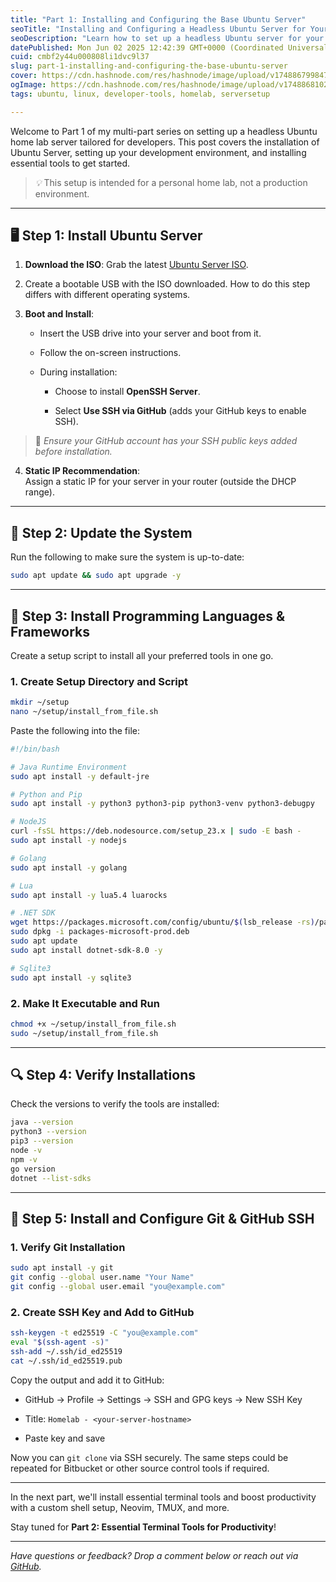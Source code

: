 ```yaml
---
title: "Part 1: Installing and Configuring the Base Ubuntu Server"
seoTitle: "Installing and Configuring a Headless Ubuntu Server for Your Home Lab"
seoDescription: "Learn how to set up a headless Ubuntu server for your home lab. Includes SSH configuration, static IP setup, and developer tool installation."
datePublished: Mon Jun 02 2025 12:42:39 GMT+0000 (Coordinated Universal Time)
cuid: cmbf2y44u000808li1dvc9l37
slug: part-1-installing-and-configuring-the-base-ubuntu-server
cover: https://cdn.hashnode.com/res/hashnode/image/upload/v1748867998478/5a902b23-ff9b-4f64-aac8-126673874ef9.png
ogImage: https://cdn.hashnode.com/res/hashnode/image/upload/v1748868102659/9e299552-137a-4a6a-b2d5-a9f2f13e2aca.png
tags: ubuntu, linux, developer-tools, homelab, serversetup

---
```


Welcome to Part 1 of my multi-part series on setting up a headless Ubuntu home lab server tailored for developers. This post covers the installation of Ubuntu Server, setting up your development environment, and installing essential tools to get started.

> *💡* This setup is intended for a personal home lab, not a production environment.

---

## 🖥️ Step 1: Install Ubuntu Server

1. **Download the ISO**: Grab the latest [Ubuntu Server ISO](https://ubuntu.com/download/server).
    
2. Create a bootable USB with the ISO downloaded. How to do this step differs with different operating systems.
    
3. **Boot and Install**:
    
    * Insert the USB drive into your server and boot from it.
        
    * Follow the on-screen instructions.
        
    * During installation:
        
        * Choose to install **OpenSSH Server**.
            
        * Select **Use SSH via GitHub** (adds your GitHub keys to enable SSH).
            

> 🔐 *Ensure your GitHub account has your SSH public keys added before installation.*

4. **Static IP Recommendation**:  
    Assign a static IP for your server in your router (outside the DHCP range).
    

---

## 🔄 Step 2: Update the System

Run the following to make sure the system is up-to-date:

```bash
sudo apt update && sudo apt upgrade -y
```

---

## 🧰 Step 3: Install Programming Languages & Frameworks

Create a setup script to install all your preferred tools in one go.

### 1\. Create Setup Directory and Script

```bash
mkdir ~/setup
nano ~/setup/install_from_file.sh
```

Paste the following into the file:

```bash
#!/bin/bash

# Java Runtime Environment
sudo apt install -y default-jre

# Python and Pip
sudo apt install -y python3 python3-pip python3-venv python3-debugpy

# NodeJS
curl -fsSL https://deb.nodesource.com/setup_23.x | sudo -E bash -
sudo apt install -y nodejs

# Golang
sudo apt install -y golang

# Lua
sudo apt install -y lua5.4 luarocks

# .NET SDK
wget https://packages.microsoft.com/config/ubuntu/$(lsb_release -rs)/packages-microsoft-prod.deb -O packages-microsoft-prod.deb
sudo dpkg -i packages-microsoft-prod.deb
sudo apt update
sudo apt install dotnet-sdk-8.0 -y

# Sqlite3
sudo apt install -y sqlite3
```

### 2\. Make It Executable and Run

```bash
chmod +x ~/setup/install_from_file.sh
sudo ~/setup/install_from_file.sh
```

---

## 🔍 Step 4: Verify Installations

Check the versions to verify the tools are installed:

```bash
java --version
python3 --version
pip3 --version
node -v
npm -v
go version
dotnet --list-sdks
```

---

## 🔄 Step 5: Install and Configure Git & GitHub SSH

### 1\. Verify Git Installation

```bash
sudo apt install -y git
git config --global user.name "Your Name"
git config --global user.email "you@example.com"
```

### 2\. Create SSH Key and Add to GitHub

```bash
ssh-keygen -t ed25519 -C "you@example.com"
eval "$(ssh-agent -s)"
ssh-add ~/.ssh/id_ed25519
cat ~/.ssh/id_ed25519.pub
```

Copy the output and add it to GitHub:

* GitHub → Profile → Settings → SSH and GPG keys → New SSH Key
    
* Title: `Homelab - <your-server-hostname>`
    
* Paste key and save
    

Now you can `git clone` via SSH securely. The same steps could be repeated for Bitbucket or other source control tools if required.

---

In the next part, we'll install essential terminal tools and boost productivity with a custom shell setup, Neovim, TMUX, and more.

Stay tuned for **Part 2: Essential Terminal Tools for Productivity**!

---

*Have questions or feedback? Drop a comment below or reach out via* [*GitHub*](https://github.com/febinjoy)*.*